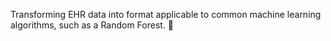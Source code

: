 Transforming EHR data into format applicable to
common machine learning algorithms, such as a Random Forest.
